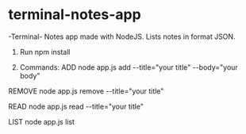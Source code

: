 # terminal-notes-app
-Terminal- Notes app made with NodeJS. 
Lists notes in format JSON.

1) Run npm install

2) Commands:
ADD
node app.js add --title="your title" --body="your body"

REMOVE
node app.js remove --title="your title" 

READ
node app.js read --title="your title"

LIST
node app.js list
